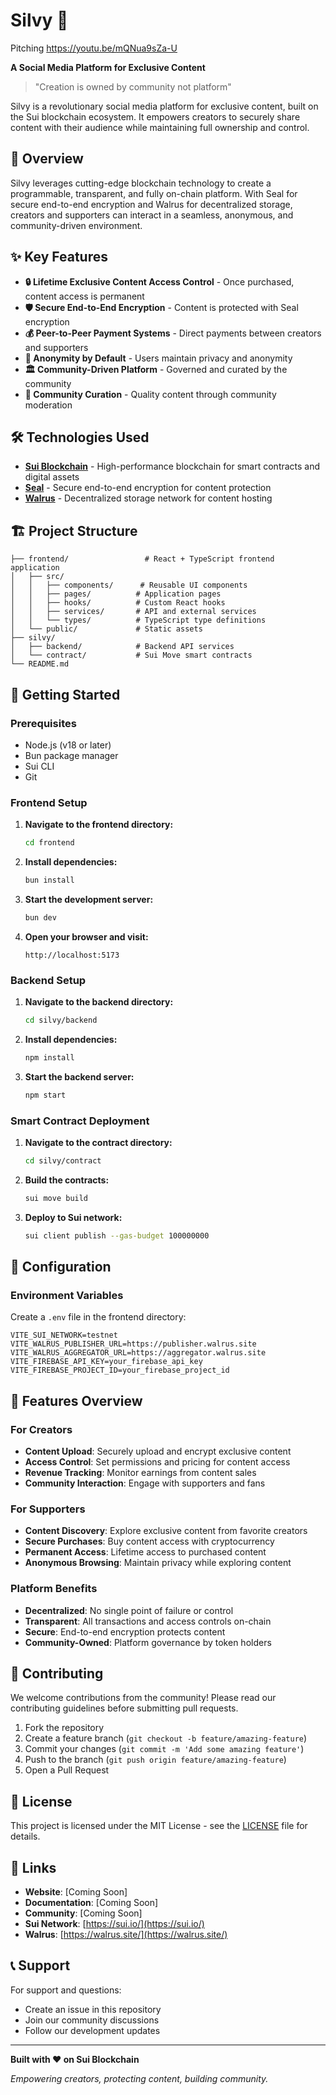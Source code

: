 # Silvy 🌊

Pitching https://youtu.be/mQNua9sZa-U

**A Social Media Platform for Exclusive Content**

> "Creation is owned by community not platform"

Silvy is a revolutionary social media platform for exclusive content, built on the Sui blockchain ecosystem. It empowers creators to securely share content with their audience while maintaining full ownership and control.

## 🌟 Overview

Silvy leverages cutting-edge blockchain technology to create a programmable, transparent, and fully on-chain platform. With Seal for secure end-to-end encryption and Walrus for decentralized storage, creators and supporters can interact in a seamless, anonymous, and community-driven environment.

## ✨ Key Features

- **🔒 Lifetime Exclusive Content Access Control** - Once purchased, content access is permanent
- **🛡️ Secure End-to-End Encryption** - Content is protected with Seal encryption
- **💰 Peer-to-Peer Payment Systems** - Direct payments between creators and supporters
- **👤 Anonymity by Default** - Users maintain privacy and anonymity
- **🏛️ Community-Driven Platform** - Governed and curated by the community
- **📝 Community Curation** - Quality content through community moderation

## 🛠️ Technologies Used

- **[Sui Blockchain](https://sui.io/)** - High-performance blockchain for smart contracts and digital assets
- **[Seal](https://docs.sui.io/standards/cryptography/sealing)** - Secure end-to-end encryption for content protection
- **[Walrus](https://walrus.site/)** - Decentralized storage network for content hosting

## 🏗️ Project Structure

```
├── frontend/                 # React + TypeScript frontend application
│   ├── src/
│   │   ├── components/      # Reusable UI components
│   │   ├── pages/          # Application pages
│   │   ├── hooks/          # Custom React hooks
│   │   ├── services/       # API and external services
│   │   └── types/          # TypeScript type definitions
│   └── public/             # Static assets
├── silvy/
│   ├── backend/            # Backend API services
│   └── contract/           # Sui Move smart contracts
└── README.md
```

## 🚀 Getting Started

### Prerequisites

- Node.js (v18 or later)
- Bun package manager
- Sui CLI
- Git

### Frontend Setup

1. **Navigate to the frontend directory:**
   ```bash
   cd frontend
   ```

2. **Install dependencies:**
   ```bash
   bun install
   ```

3. **Start the development server:**
   ```bash
   bun dev
   ```

4. **Open your browser and visit:**
   ```
   http://localhost:5173
   ```

### Backend Setup

1. **Navigate to the backend directory:**
   ```bash
   cd silvy/backend
   ```

2. **Install dependencies:**
   ```bash
   npm install
   ```

3. **Start the backend server:**
   ```bash
   npm start
   ```

### Smart Contract Deployment

1. **Navigate to the contract directory:**
   ```bash
   cd silvy/contract
   ```

2. **Build the contracts:**
   ```bash
   sui move build
   ```

3. **Deploy to Sui network:**
   ```bash
   sui client publish --gas-budget 100000000
   ```

## 🔧 Configuration

### Environment Variables

Create a `.env` file in the frontend directory:

```env
VITE_SUI_NETWORK=testnet
VITE_WALRUS_PUBLISHER_URL=https://publisher.walrus.site
VITE_WALRUS_AGGREGATOR_URL=https://aggregator.walrus.site
VITE_FIREBASE_API_KEY=your_firebase_api_key
VITE_FIREBASE_PROJECT_ID=your_firebase_project_id
```

## 📱 Features Overview

### For Creators
- **Content Upload**: Securely upload and encrypt exclusive content
- **Access Control**: Set permissions and pricing for content access
- **Revenue Tracking**: Monitor earnings from content sales
- **Community Interaction**: Engage with supporters and fans

### For Supporters
- **Content Discovery**: Explore exclusive content from favorite creators
- **Secure Purchases**: Buy content access with cryptocurrency
- **Permanent Access**: Lifetime access to purchased content
- **Anonymous Browsing**: Maintain privacy while exploring content

### Platform Benefits
- **Decentralized**: No single point of failure or control
- **Transparent**: All transactions and access controls on-chain
- **Secure**: End-to-end encryption protects content
- **Community-Owned**: Platform governance by token holders

## 🤝 Contributing

We welcome contributions from the community! Please read our contributing guidelines before submitting pull requests.

1. Fork the repository
2. Create a feature branch (`git checkout -b feature/amazing-feature`)
3. Commit your changes (`git commit -m 'Add some amazing feature'`)
4. Push to the branch (`git push origin feature/amazing-feature`)
5. Open a Pull Request

## 📄 License

This project is licensed under the MIT License - see the [LICENSE](LICENSE) file for details.

## 🔗 Links

- **Website**: [Coming Soon]
- **Documentation**: [Coming Soon]
- **Community**: [Coming Soon]
- **Sui Network**: [https://sui.io/](https://sui.io/)
- **Walrus**: [https://walrus.site/](https://walrus.site/)

## 📞 Support

For support and questions:
- Create an issue in this repository
- Join our community discussions
- Follow our development updates

---

**Built with ❤️ on Sui Blockchain**

*Empowering creators, protecting content, building community.*
